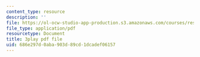 ```yaml
---
content_type: resource
description: ''
file: https://ol-ocw-studio-app-production.s3.amazonaws.com/courses/res-15-003-shaping-the-future-of-work-15-662x-spring-2016/686e297d0aba903d89cd1dcadef06157_xApFTcsFPcQ.pdf
file_type: application/pdf
resourcetype: Document
title: 3play pdf file
uid: 686e297d-0aba-903d-89cd-1dcadef06157
---
```

